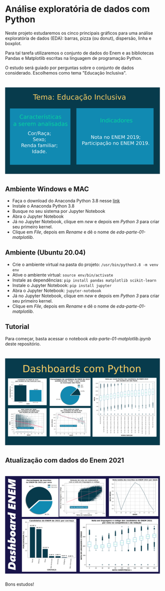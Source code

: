 # Análise exploratória de dados com Python

Neste projeto estudaremos os cinco principais gráficos para uma análise exploratória de dados (EDA): barras, pizza (ou donut), dispersão, linha e boxplot.

Para tal tarefa utilizaremos o conjunto de dados do Enem e as bibliotecas Pandas e Matplotlib escritas na linguagem de programação Python.

O estudo será guiado por perguntas sobre o conjunto de dados considerado. Escolhemos como tema "Educação Inclusiva".

<h1 align="center">
  <img alt="Tema do EDA" src="./tema_eda.png" width="600px"/>
</h1>

## Ambiente Windows e MAC

- Faça o download do Anaconda Python 3.8 nesse <a href="https://www.anaconda.com/products/individual#Downloads">link</a>
- Instale o Anaconda Python 3.8
- Busque no seu sistema por Jupyter Notebook
- Abra o Jupyter Notebook
- Já no Jupyter Notebook, clique em *new* e depois em *Python 3* para criar seu primeiro kernel.
- Clique em *File*, depois em *Rename* e dê o nome de *eda-parte-01-matplotlib*.


## Ambiente (Ubuntu 20.04)

- Crie o ambiente virtual na pasta do projeto: `/usr/bin/python3.8 -m venv env`
- Ative o ambiente virtual: `source env/bin/activate`
- Instale as dependências: `pip install pandas matplotlib scikit-learn`
- Instale o Jupyter Notebook: `pip install jupyter`
- Abra o Jupyter Notebook: `jupyter-notebook`
- Já no Jupyter Notebook, clique em *new* e depois em *Python 3* para criar seu primeiro kernel.
- Clique em *File*, depois em *Rename* e dê o nome de *eda-parte-01-matplotlib*.

## Tutorial

Para começar, basta acessar o notebook *eda-parte-01-matplotlib.ipynb* deste repositório.

<h1 align="center">
  <img alt="Matplotlib Charts" src="./matplotlib.png" width="600px"/>
</h1>

## Atualização com dados do Enem 2021

<h1 align="center">
  <img alt="Matplotlib Charts" src="./enem_2021_storyteller.jpg" width="600px"/>
</h1>



Bons estudos!




